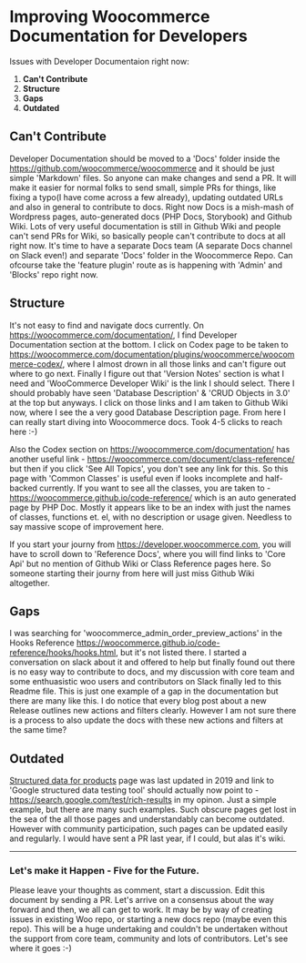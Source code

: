 # Improving Woocommerce Documentation for Developers

Issues with Developer Documentaion right now:

1. **Can't Contribute**
2. **Structure**
3. **Gaps**
4. **Outdated**


## Can't Contribute

Developer Documentation should be moved to a 'Docs' folder inside the https://github.com/woocommerce/woocommerce and it should be just simple 'Markdown' files. So anyone can make changes and send a PR. It will make it easier for normal folks to send small, simple PRs for things, like fixing a typo(I have come across a few already), updating outdated URLs and also in general to contribute to docs. Right now Docs is a mish-mash of Wordpress pages, auto-generated docs (PHP Docs, Storybook) and Github Wiki. Lots of very useful documentation is still in Github Wiki and people can't send PRs for Wiki, so basically people can't contribute to docs at all right now. It's time to have a separate Docs team (A separate Docs channel on Slack even!) and separate 'Docs' folder in the Woocommerce Repo. Can ofcourse take the 'feature plugin' route as is happening with 'Admin' and 'Blocks' repo right now.

## Structure

It's not easy to find and navigate docs currently. On https://woocommerce.com/documentation/, I find Developer Documentation section at the bottom. I click on Codex page to be taken to https://woocommerce.com/documentation/plugins/woocommerce/woocommerce-codex/, where I almost drown in all those links and can't figure out where to go next. Finally I figure out that 'Version Notes' section is what I need and 'WooCommerce Developer Wiki' is the link I should select. There I should probably have seen 'Database Description' & 'CRUD Objects in 3.0' at the top but anyways. I click on those links and I am taken to Github Wiki now, where I see the a very good Database Description page. From here I can really start diving into Woocommerce docs. Took 4-5 clicks to reach here :-)

Also the Codex section on https://woocommerce.com/documentation/ has another useful link - https://woocommerce.com/document/class-reference/ but then if you click 'See All Topics', you don't see any link for this. So this page with 'Common Classes' is useful even if looks incomplete and half-backed currently. If you want to see all the classes, you are taken to - https://woocommerce.github.io/code-reference/ which is an auto generated page by PHP Doc. Mostly it appears like to be an index with just the names of classes, functions et. el, with no description or usage given. Needless to say massive scope of improvement here.

If you start your journy from https://developer.woocommerce.com, you will have to scroll down to 'Reference Docs', where you will find links to 'Core Api' but no mention of Github Wiki or Class Reference pages here. So someone starting their journy from here will just miss Github Wiki altogether.

## Gaps

I was searching for 'woocommerce_admin_order_preview_actions' in the Hooks Reference https://woocommerce.github.io/code-reference/hooks/hooks.html, but it's not listed there. I started a conversation on slack about it and offered to help but finally found out there is no easy way to contribute to docs, and my discussion with core team and some enthuasistic woo users and contributors on Slack finally led to this Readme file. This is just one example of a gap in the documentation but there are many like this. I do notice that every blog post about a new Release outlines new actions and filters clearly. However I am not sure there is a process to also update the docs with these new actions and filters at the same time? 

## Outdated

[Structured data for products](https://github.com/woocommerce/woocommerce/wiki/Structured-data-for-products) page was last updated in 2019 and link to 'Google structured data testing tool' should actually now point to - https://search.google.com/test/rich-results in my opinon. Just a simple example, but there are many such examples. Such obscure pages get lost in the sea of the all those pages and understandably can become outdated. However with community participation, such pages can be updated easily and regularly. I would have sent a PR last year, if I could, but alas it's wiki.

---
### Let's make it Happen - Five for the Future.

Please leave your thoughts as comment, start a discussion. Edit this document by sending a PR. Let's arrive on a consensus about the way forward and then, we all can get to work. It may be by way of creating issues in existing Woo repo, or starting a new docs repo (maybe even this repo). This will be a huge undertaking and couldn't be undertaken without the support from core team, community and lots of contributors. Let's see where it goes :-)
